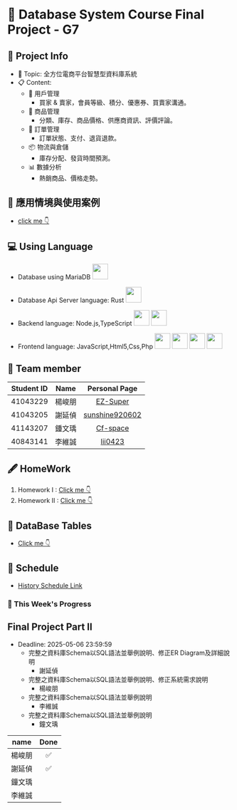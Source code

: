 # 👥 Database System Course Final Project - G7

## 📒 Project Info
* 📌 Topic: 全方位電商平台智慧型資料庫系統
* 📋 Content:
  * 👤 用戶管理
    * 買家 & 賣家，會員等級、積分、優惠券、買賣家溝通。 
  * 📜 商品管理
    * 分類、庫存、商品價格、供應商資訊、評價評論。
  * 🧾 訂單管理
    * 訂單狀態、支付、退貨退款。
  * 📦 物流與倉儲
    * 庫存分配、發貨時間預測。
  * 📊 數據分析
    * 熱銷商品、價格走勢。

## 📝 應用情境與使用案例
* [click me 👇](https://github.com/EZ-Super/Database-System-Course-Final-Project/blob/main/%E4%BD%9C%E6%A5%AD%E4%B8%80.md)

## 💻 Using Language
* Database using MariaDB  <img src="https://cdn.jsdelivr.net/gh/devicons/devicon@latest/icons/mariadb/mariadb-original-wordmark.svg" width="35" height="35"/>
* Database Api Server language: Rust   <img src="https://cdn.jsdelivr.net/gh/devicons/devicon@latest/icons/rust/rust-original.svg" width="35" height="35"/>
* Backend language: Node.js,TypeScript   <img src="https://cdn.jsdelivr.net/gh/devicons/devicon@latest/icons/nodejs/nodejs-original-wordmark.svg" width="35" height="35"/>  <img src="https://cdn.jsdelivr.net/gh/devicons/devicon@latest/icons/typescript/typescript-original.svg" width="35" height="35"/>
          
* Frontend language: JavaScript,Html5,Css,Php
  <img src="https://cdn.jsdelivr.net/gh/devicons/devicon@latest/icons/html5/html5-original-wordmark.svg" width="35" height="35"/>
  <img src="https://cdn.jsdelivr.net/gh/devicons/devicon@latest/icons/javascript/javascript-original.svg" width="35" height="35"/>
  <img src="https://cdn.jsdelivr.net/gh/devicons/devicon@latest/icons/css3/css3-original.svg"  width="35" height="35"/>
  <img src="https://cdn.jsdelivr.net/gh/devicons/devicon@latest/icons/php/php-plain.svg" width="35" height="35"/>
  
                 
          


## 👾 Team member
|Student ID|Name|Personal Page|
|:---:|:---:|:----:|
|41043229|楊峻朋|[EZ-Super](https://github.com/EZ-Super)|
|41043205|謝延偵|[sunshine920602](https://github.com/EZ-Super/Database-System-Course-Final-Project/blob/main/Team%20Member/%E8%AC%9D%E5%BB%B6%E5%81%B5.md)|
|41143207|鍾文瑀|[Cf-space](https://github.com/EZ-Super/Database-System-Course-Final-Project/blob/main/Team%20Member/%E9%8D%BE%E6%96%87%E7%91%80.md)
|40843141|李維誠|[lii0423](https://github.com/EZ-Super/Database-System-Course-Final-Project/blob/main/Team%20Member/%E6%9D%8E%E7%B6%AD%E8%AA%A0.md)|


## 🖋️ HomeWork
 1. Homework I : [Click me 👇](https://github.com/EZ-Super/Database-System-Course-Final-Project/blob/main/%E4%BD%9C%E6%A5%AD%E4%B8%80.md)
 2. Homework II : [Click me 👇](https://github.com/EZ-Super/Database-System-Course-Final-Project/blob/main/%E4%BD%9C%E6%A5%AD%E4%BA%8C.md)

## 📝 DataBase Tables 
* [Click me 👇](https://github.com/EZ-Super/Database-System-Course-Final-Project/blob/main/code/DB%20API%20Server/README.md)

## 📆 Schedule
* [History Schedule Link](https://github.com/EZ-Super/Database-System-Course-Final-Project/blob/main/schedule.md)
### 📝 This Week's Progress
## Final Project Part II
* Deadline: 2025-05-06 23:59:59
  * 完整之資料庫Schema以SQL語法並舉例說明、修正ER Diagram及詳細說明
    * 謝延偵 
  * 完整之資料庫Schema以SQL語法並舉例說明、修正系統需求說明
    * 楊峻朋
  * 完整之資料庫Schema以SQL語法並舉例說明
    * 李維誠
  * 完整之資料庫Schema以SQL語法並舉例說明
    * 鐘文瑀

|name|Done|
|:--:|:--:|
|楊峻朋|✅|
|謝延偵|✅|
|鐘文瑀||
|李維誠||
